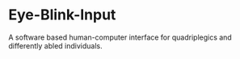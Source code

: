 # Eye-Blink-Input
A software based human-computer interface for quadriplegics and differently abled individuals.
